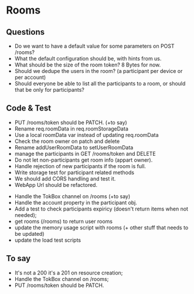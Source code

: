 # Rooms


## Questions

- Do we want to have a default value for some parameters on POST /rooms?
- What the default configuration should be, with hints from us.
- What should be the size of the room token? 8 Bytes for now.
- Should we dedupe the users in the room? (a participant per device or per account)
- Should everyone be able to list all the participants to a room, or should that be only for participants?


## Code & Test

+ PUT /rooms/token should be PATCH. (+to say)
+ Rename req.roomData in req.roomStorageData
+ Use a local roomData var instead of updating req.roomData
+ Check the room owner on patch and delete
+ Rename addUserRoomData to setUserRoomData
+ manage the participants in GET /rooms/token and DELETE
+ Do not let non-participants get room info (appart owner).
+ Handle rejection of new participants if the room is full.
+ Write storage test for participant related methods
+ We should add CORS handling and test it.
+ WebApp Url should be refactored.
- Handle the TokBox channel on /rooms (+to say)
- Handle the account property in the participant obj.
- Add a test to check participants expiricy (doesn't return items when not needed);
- get rooms (/rooms) to return user rooms
- update the memory usage script with rooms (+ other stuff that needs to be updated)
- update the load test scripts


## To say

- It's not a 200 it's a 201 on resource creation;
- Handle the TokBox channel on /rooms;
- PUT /rooms/token should be PATCH.
